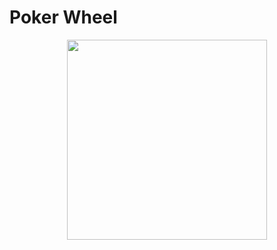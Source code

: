 # Poker Wheel
<p align="center">
<div style="text-align:center"> <img   src="https://raw.githubusercontent.com/YahiaRagae/jet-pack-compose-draw-wheel/096d9162b3368095b6ff46e7ea7bd81c78ba9a6a/img.gif" width="320"></div>
</p>